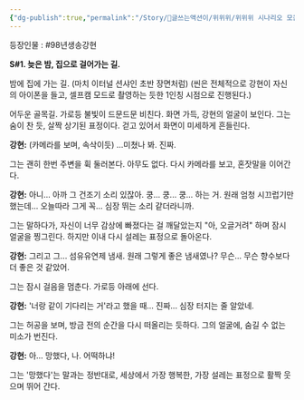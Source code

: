 ```yaml
---
{"dg-publish":true,"permalink":"/Story/🚂글쓰는액션이/위위위/위위위 시나리오 모음/09. 방금 사랑에 빠진 사람/"}
---
```


등장인물 : #98년생송강현

**S#1. 늦은 밤, 집으로 걸어가는 길.**

밤에 집에 가는 길. (마치 이터널 션샤인 초반 장면처럼)
(씬은 전체적으로 강현이 자신의 아이폰을 들고, 셀프캠 모드로 촬영하는 듯한 1인칭 시점으로 진행된다.)

어두운 골목길. 가로등 불빛이 드문드문 비친다. 화면 가득, 강현의 얼굴이 보인다. 그는 숨이 찬 듯, 살짝 상기된 표정이다. 걷고 있어서 화면이 미세하게 흔들린다.

**강현:** (카메라를 보며, 속삭이듯) ...미쳤나 봐. 진짜. 

그는 괜히 한번 주변을 휙 둘러본다. 아무도 없다. 다시 카메라를 보고, 혼잣말을 이어간다.

**강현:** 아니... 아까 그 건조기 소리 있잖아. 쿵... 쿵... 쿵... 하는 거. 원래 엄청 시끄럽기만 했는데... 오늘따라 그게 꼭... 심장 뛰는 소리 같더라니까.

그는 말하다가, 자신이 너무 감상에 빠졌다는 걸 깨달았는지 "아, 오글거려" 하며 잠시 얼굴을 찡그린다. 하지만 이내 다시 설레는 표정으로 돌아온다.

**강현:** 그리고 그... 섬유유연제 냄새. 원래 그렇게 좋은 냄새였나? 무슨... 무슨 향수보다 더 좋은 것 같았어. 

그는 잠시 걸음을 멈춘다. 가로등 아래에 선다.

**강현:** '너랑 같이 기다리는 거'라고 했을 때... 진짜... 심장 터지는 줄 알았네. 

그는 허공을 보며, 방금 전의 순간을 다시 떠올리는 듯하다. 그의 얼굴에, 숨길 수 없는 미소가 번진다.

**강현:** 아... 망했다, 나. 어떡하냐!

그는 '망했다'는 말과는 정반대로, 세상에서 가장 행복한, 가장 설레는 표정으로 활짝 웃으며 뛰어 간다.
